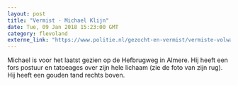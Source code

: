 ```yaml
---
layout: post
title: "Vermist - Michael Klijn"
date: Tue, 09 Jan 2018 15:23:00 GMT
category: flevoland
externe_link: "https://www.politie.nl/gezocht-en-vermist/vermiste-volwassenen/2017/december/michael-klijn.html"
---
```


Michael is voor het laatst gezien op de Hefbrugweg in Almere. Hij heeft een fors postuur en tatoeages over zijn hele lichaam (zie de foto van zijn rug). Hij heeft een gouden tand rechts boven.
